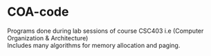 # COA-code
Programs done during lab sessions of course CSC403 i.e (Computer Organization & Architecture) </br>
Includes many algorithms for memory allocation and paging.


